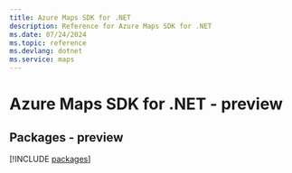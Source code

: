 ```yaml
---
title: Azure Maps SDK for .NET
description: Reference for Azure Maps SDK for .NET
ms.date: 07/24/2024
ms.topic: reference
ms.devlang: dotnet
ms.service: maps
---
```

# Azure Maps SDK for .NET - preview
## Packages - preview
[!INCLUDE [packages](maps-index.md)]
